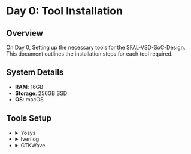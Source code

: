 # Day 0: Tool Installation

## Overview
On Day 0, Setting up the necessary tools for the SFAL-VSD-SoC-Design. This document outlines the installation steps for each tool required.

## System Details
- **RAM**: 16GB
- **Storage**: 256GB SSD
- **OS**: macOS

## Tools Setup

<ul>
    <li>
        <details>
            <summary>Yosys</summary>
            <p>Instructions:</p>
            <pre>
```bash
$ /bin/bash -c "$(curl -fsSL https://raw.githubusercontent.com/Homebrew/install/HEAD/install.sh)"
$ git clone https://github.com/YosysHQ/yosys.git
$ brew install cmake gcc gawk tcl-tk libtool bison flex make
$ brew install graphviz
$ cd yosys
$ git submodule update --init
$ make
$ yosys --version
        </pre>
        <img width="870" alt="Yosys Installation Screenshot" src="https://github.com/user-attachments/assets/1d38c5b6-e74d-4e15-9380-0fdf94153099">
    </details>
</li>
<li>
    <details>
        <summary>Iverilog</summary>
        <p>Instructions:</p>
        <pre>
$ brew install icarus-verilog
        </pre>
        <img width="1376" alt="Iverilog Installation Screenshot" src="https://github.com/user-attachments/assets/2c9e56af-bbc6-425c-b3db-317dc7d9b6a4">
    </details>
</li>
<li>
    <details>
        <summary>GTKWave</summary>
        <p>Instructions:</p>
        <pre>
$ brew install gtkwave
        </pre>
        <img width="1386" alt="GTKWave Installation Screenshot" src="https://github.com/user-attachments/assets/552f76c7-920f-4930-98e7-5d804b43d3ee">
    </details>
</li>
</ul>
